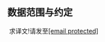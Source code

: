 ```input1

```
```output1

```
## 数据范围与约定

<p> 求译文!请发至<a href="https://darkbzoj.cc/cdn-cgi/l/email-protection" class="__cf_email__" data-cfemail="7d1104190e044f4d4c4f3d4c4b4e531e1210">[email protected]</a></p>


